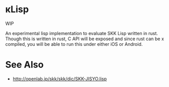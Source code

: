 # κLisp
WIP

An experimental lisp implementation to evaluate SKK Lisp written in rust.
Though this is written in rust, C API will be exposed and since rust can be x compiled,
you will be able to run this under either iOS or Android.

# See Also

* http://openlab.jp/skk/skk/dic/SKK-JISYO.lisp
